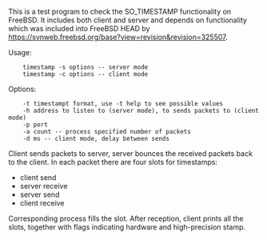 This is a test program to check the SO_TIMESTAMP functionality on
FreeBSD.  It includes both client and server and depends on
functionality which was included into FreeBSD HEAD by
https://svnweb.freebsd.org/base?view=revision&revision=325507.

Usage:
```
	timestamp -s options -- server mode
	timestamp -c options -- client mode
```
Options:
```
	-t timestampt format, use -t help to see possible values
	-h address to listen to (server mode), to sends packets to (client mode)
	-p port
	-a count -- process specified number of packets
	-d ms -- client mode, delay between sends
```
Client sends packets to server, server bounces the received packets
back to the client.  In each packet there are four slots for
timestamps:
* client send
* server receive
* server send
* client receive

Corresponding process fills the slot.  After reception, client prints
all the slots, together with flags indicating hardware and
high-precision stamp.